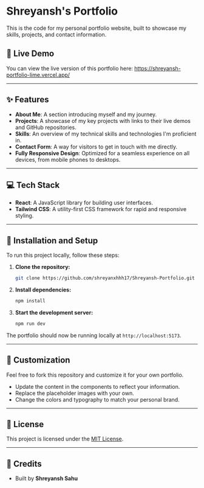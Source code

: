 # Shreyansh's Portfolio

This is the code for my personal portfolio website, built to showcase my skills, projects, and contact information.

## 🚀 Live Demo

You can view the live version of this portfolio here:
https://shreyansh-portfolio-lime.vercel.app/

---

## ✨ Features

* **About Me**: A section introducing myself and my journey.
* **Projects**: A showcase of my key projects with links to their live demos and GitHub repositories.
* **Skills**: An overview of my technical skills and technologies I'm proficient in.
* **Contact Form**: A way for visitors to get in touch with me directly.
* **Fully Responsive Design**: Optimized for a seamless experience on all devices, from mobile phones to desktops.

---

## 💻 Tech Stack

* **React**: A JavaScript library for building user interfaces.
* **Tailwind CSS**: A utility-first CSS framework for rapid and responsive styling.

---

## 🔧 Installation and Setup

To run this project locally, follow these steps:

1.  **Clone the repository:**
    ```bash
    git clone https://github.com/shreyanxhhh17/Shreyansh-Portfolio.git
    ```

2.  **Install dependencies:**
    ```bash
    npm install
    ```

4.  **Start the development server:**
    ```bash
    npm run dev
    ```

The portfolio should now be running locally at `http://localhost:5173`.

---

## 🎨 Customization

Feel free to fork this repository and customize it for your own portfolio.
* Update the content in the components to reflect your information.
* Replace the placeholder images with your own.
* Change the colors and typography to match your personal brand.

---

## 📄 License

This project is licensed under the [MIT License](https://opensource.org/licenses/MIT).

---

## 🙏 Credits

* Built by **Shreyansh Sahu**
